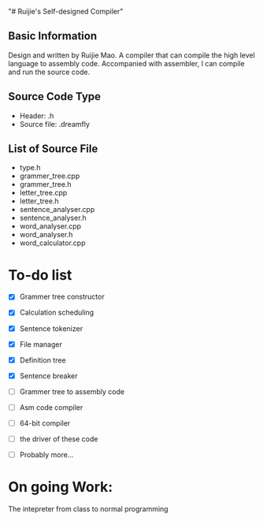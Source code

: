 "# Ruijie's Self-designed Compiler"

## Basic Information

Design and written by Ruijie Mao. A compiler that can compile the high level language to assembly code. Accompanied with assembler, I can compile and run the source code.

## Source Code Type
- Header: .h
- Source file: .dreamfly

## List of Source File

- type.h
- grammer_tree.cpp
- grammer_tree.h
- letter_tree.cpp
- letter_tree.h
- sentence_analyser.cpp
- sentence_analyser.h
- word_analyser.cpp
- word_analyser.h
- word_calculator.cpp

# To-do list
- [x] Grammer tree constructor

- [x] Calculation scheduling
- [x] Sentence tokenizer
- [x] File manager
- [x] Definition tree
- [x] Sentence breaker
- [ ] Grammer tree to assembly code
- [ ] Asm code compiler
- [ ] 64-bit compiler
- [ ] the driver of these code
- [ ] Probably more...

# On going Work:

The intepreter from class to normal programming
